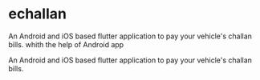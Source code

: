 # echallan


An Android and iOS based flutter application to pay your vehicle's challan bills. whith the help of Android app

An Android and iOS based flutter application to pay your vehicle's challan bills.

